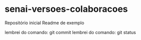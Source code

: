 # senai-versoes-colaboracoes
Repositório inicial
Readme de exemplo


lembrei do comando: git commit
lembrei do comando: git status


